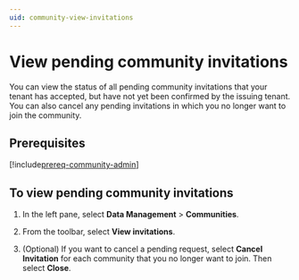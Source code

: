 ```yaml
---
uid: community-view-invitations
---
```


# View pending community invitations

You can view the status of all pending community invitations that your tenant has accepted, but have not yet been confirmed by the issuing tenant. You can also cancel any pending invitations in which you no longer want to join the community.

## Prerequisites

[!include[prereq-community-admin](includes/prereq-community-admin.md)]

## To view pending community invitations

1. In the left pane, select **Data Management** > **Communities**.

1. From the toolbar, select **View invitations**.

1. (Optional) If you want to cancel a pending request, select **Cancel Invitation** for each community that you no longer want to join. Then select **Close**.
